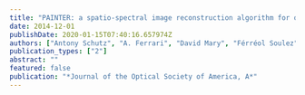 ```yaml
---
title: "PAINTER: a spatio-spectral image reconstruction algorithm for optical interferometry"
date: 2014-12-01
publishDate: 2020-01-15T07:40:16.657974Z
authors: ["Antony Schutz", "A. Ferrari", "David Mary", "Férréol Soulez", "Éric Thiébaut", "Martin Vannier"]
publication_types: ["2"]
abstract: ""
featured: false
publication: "*Journal of the Optical Society of America, A*"
---
```


